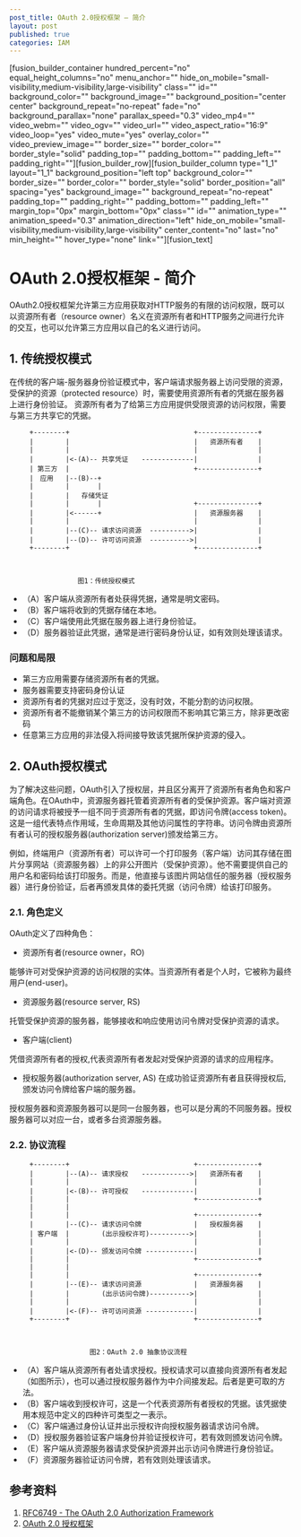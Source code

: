 ```yaml
---
post_title: OAuth 2.0授权框架 – 简介
layout: post
published: true
categories: IAM
---
```

[fusion_builder_container hundred_percent="no" equal_height_columns="no" menu_anchor="" hide_on_mobile="small-visibility,medium-visibility,large-visibility" class="" id="" background_color="" background_image="" background_position="center center" background_repeat="no-repeat" fade="no" background_parallax="none" parallax_speed="0.3" video_mp4="" video_webm="" video_ogv="" video_url="" video_aspect_ratio="16:9" video_loop="yes" video_mute="yes" overlay_color="" video_preview_image="" border_size="" border_color="" border_style="solid" padding_top="" padding_bottom="" padding_left="" padding_right=""][fusion_builder_row][fusion_builder_column type="1_1" layout="1_1" background_position="left top" background_color="" border_size="" border_color="" border_style="solid" border_position="all" spacing="yes" background_image="" background_repeat="no-repeat" padding_top="" padding_right="" padding_bottom="" padding_left="" margin_top="0px" margin_bottom="0px" class="" id="" animation_type="" animation_speed="0.3" animation_direction="left" hide_on_mobile="small-visibility,medium-visibility,large-visibility" center_content="no" last="no" min_height="" hover_type="none" link=""][fusion_text]


# OAuth 2.0授权框架 - 简介

OAuth2.0授权框架允许第三方应用获取对HTTP服务的有限的访问权限，既可以以资源所有者（resource owner）名义在资源所有者和HTTP服务之间进行允许的交互，也可以允许第三方应用以自己的名义进行访问。

## 1\. 传统授权模式

在传统的客户端-服务器身份验证模式中，客户端请求服务器上访问受限的资源，受保护的资源（protected resource）时，需要使用资源所有者的凭据在服务器上进行身份验证。 资源所有者为了给第三方应用提供受限资源的访问权限，需要与第三方共享它的凭据。

         +--------+                               +---------------+
         |        |                               |   资源所有者　  |
         |        |                               |               |
         |        |<-(A)-- 共享凭证　　-------------|               |
         | 第三方  |                               +---------------+
         |　应用   |--(B)--+
         |        |       |
         |        |   存储凭证
         |        |       |                       +---------------+
         |        |<------+                       |   资源服务器　  |     
         |        |                               |               |
         |        |--(C)-- 请求访问资源  ---------->|               |
         |        |--(D)-- 许可访问资源  ---------->|               |
         +--------+                               +---------------+
    
    
    
                     图1：传统授权模式
    

*   （A）客户端从资源所有者处获得凭据，通常是明文密码。
*   （B）客户端将收到的凭据存储在本地。
*   （C）客户端使用此凭据在服务器上进行身份验证。 
*   （D）服务器验证此凭据，通常是进行密码身份认证，如有效则处理该请求。 

### 问题和局限

*   第三方应用需要存储资源所有者的凭据。 
*   服务器需要支持密码身份认证
*   资源所有者的凭据对应过于宽泛，没有时效，不能分割的访问权限。
*   资源所有者不能撤销某个第三方的访问权限而不影响其它第三方，除非更改密码
*   任意第三方应用的非法侵入将间接导致该凭据所保护资源的侵入。

## 2\. OAuth授权模式

为了解决这些问题，OAuth引入了授权层，并且区分离开了资源所有者角色和客户端角色。在OAuth中，资源服务器托管着资源所有者的受保护资源。客户端对资源的访问请求将被授予一组不同于资源所有者的凭据，即访问令牌(access token)。这是一组代表特点作用域，生命周期及其他访问属性的字符串。访问令牌由资源所有者认可的授权服务器(authorization server)颁发给第三方。

例如，终端用户（资源所有者）可以许可一个打印服务（客户端）访问其存储在图片分享网站（资源服务器）上的非公开图片（受保护资源）。他不需要提供自己的用户名和密码给该打印服务。而是，他直接与该图片网站信任的服务器（授权服务器）进行身份验证，后者再颁发具体的委托凭据（访问令牌）给该打印服务。

### 2\.1. 角色定义

OAuth定义了四种角色：

*   资源所有者(resource owner，RO)

能够许可对受保护资源的访问权限的实体。当资源所有者是个人时，它被称为最终用户(end-user)。

*   资源服务器(resource server, RS)

托管受保护资源的服务器，能够接收和响应使用访问令牌对受保护资源的请求。

*   客户端(client)

凭借资源所有者的授权,代表资源所有者发起对受保护资源的请求的应用程序。

*   授权服务器(authorization server, AS) 在成功验证资源所有者且获得授权后,颁发访问令牌给客户端的服务器。

授权服务器和资源服务器可以是同一台服务器，也可以是分离的不同服务器。授权服务器可以对应一台，或者多台资源服务器。

### 2\.2. 协议流程

         +--------+                               +---------------+
         |        |--(A)-- 请求授权　　------------>|   资源所有者　  |
         |        |                               |               |
         |        |<-(B)-- 许可授权　　-------------|               |
         |        |                               +---------------+
         |        |
         |        |                               +---------------+
         |        |--(C)-- 请求访问令牌             |   授权服务器　  |
         | 客户端  |        (出示授权许可)---------->|               |
         |        |                               |               |
         |        |<-(D)-- 颁发访问令牌 ------------|               |
         |        |                               +---------------+
         |        |
         |        |                               +---------------+
         |        |--(E)-- 请求访问资源             |   资源服务器　  |
         |        |        (出示访问令牌)---------->|               |
         |        |                               |               |
         |        |<-(F)-- 许可访问资源 ------------|               |
         +--------+                               +---------------+
    
    
    
                        图2：OAuth 2.0 抽象协议流程
    

*   （A）客户端从资源所有者处请求授权。授权请求可以直接向资源所有者发起（如图所示），也可以通过授权服务器作为中介间接发起。后者是更可取的方法。
*   （B）客户端收到授权许可，这是一个代表资源所有者授权的凭据。该凭据使用本规范中定义的四种许可类型之一表示。
*   （C）客户端通过身份认证并出示授权许向授权服务器请求访问令牌。
*   （D）授权服务器验证客户端身份并验证授权许可，若有效则颁发访问令牌。
*   （E）客户端从资源服务器请求受保护资源并出示访问令牌进行身份验证。
*   （F）资源服务器验证访问令牌，若有效则处理该请求。

## 参考资料

1.  [RFC6749 - The OAuth 2.0 Authorization Framework][1] 
2.  [OAuth 2.0 授权框架][2]

 [1]: https://tools.ietf.org/html/rfc6749
 [2]: https://legacy.gitbook.com/book/yisiqi/the-oauth-2-0-authorization-framework/details[/fusion_text][/fusion_builder_column][/fusion_builder_row][/fusion_builder_container]
